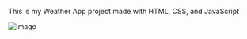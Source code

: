 This is my Weather App project made with HTML, CSS, and JavaScript

![image](https://user-images.githubusercontent.com/50476051/179855790-45218932-f6f8-4340-b736-4a3fbaa7a049.png)
